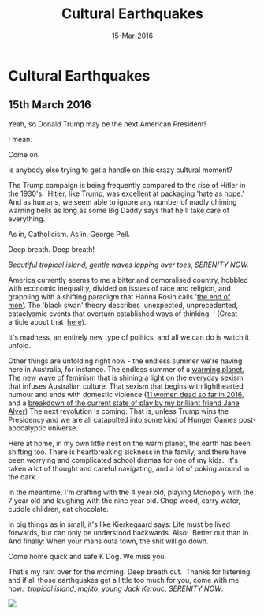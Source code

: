 ﻿---
layout: post
title: 'Cultural Earthquakes'
date: 15-Mar-2016
categories: tbd
---

# Cultural Earthquakes

## 15th March 2016

Yeah,   so Donald Trump may be the next American President!

I mean.

Come on.

Is anybody else trying to get a handle on this crazy cultural moment?

The Trump campaign is being frequently compared to the rise of Hitler in the 1930's.  Hitler,   like Trump,   was excellent at packaging 'hate as hope.' And as humans, we seem able to ignore any number of madly chiming warning bells as long as some Big Daddy says that he'll take care of everything.

As in, Catholicism. As in, George Pell.

Deep breath. Deep breath!

*Beautiful tropical island, gentle waves lapping over toes*, *SERENITY NOW.*

America currently seems to me a bitter and demoralised country, hobbled with economic inequality, divided on issues of race and religion, and grappling with a shifting paradigm that Hanna Rosin calls '<a href="http://www.theatlantic.com/magazine/archive/2010/07/the-end-of-men/308135/">the end of men'</a>. The 'black swan' theory describes 'unexpected, unprecedented, cataclysmic events that overturn established ways of thinking. ' (Great article about that  <a href="http://www.politico.com/magazine/story/2016/01/donald-trump-2016-black-swan-213571">here</a>).

It's madness, an entirely new type of politics, and all we can do is watch it unfold.

Other things are unfolding right now - the endless summer we're having here in Australia, for instance. The endless summer of a <a href="http://www.climatechange.environment.nsw.gov.au/Impacts-of-climate-change/Heat/Heatwaves">warming planet.</a> The new wave of feminism that is shining a light on the everyday sexism that infuses Australian culture. That sexism that begins with lighthearted humour and ends with domestic violence (<a href="https://www.facebook.com/DestroyTheJoint/">11 women dead so far in 2016</a>, and a <a href="https://janealver.wordpress.com/2016/03/08/what-iwd-means-for-me/">breakdown of the current state of play by my brilliant friend Jane Alver</a>) The next revolution is coming. That is, unless Trump wins the Presidency and we are all catapulted into some kind of Hunger Games post-apocalyptic universe.

Here at home, in my own little nest on the warm planet, the earth has been shifting too. There is heartbreaking sickness in the family, and there have been worrying and complicated school dramas for one of my kids.  It's taken a lot of thought and careful navigating, and a lot of poking around in the dark.

In the meantime, I'm crafting with the 4 year old, playing Monopoly with the 7 year old and laughing with the nine year old. Chop wood, carry water, cuddle children, eat chocolate.

In big things as in small, it's like Kierkegaard says: Life must be lived forwards, but can only be understood backwards. Also:  Better out than in. And finally: When your mans outa town, the shit will go down.

Come home quick and safe K Dog. We miss you.

That's my rant over for the morning. Deep breath out.  Thanks for listening, and if all those earthquakes get a little too much for you, come with me now:  *tropical island*, *mojito*, *young Jack Kerouc*, *SERENITY NOW*.

<img class="photo-horiz" src="http://www.abc.net.au/news/image/3694454-3x2-700x467.jpg" />

 

 
